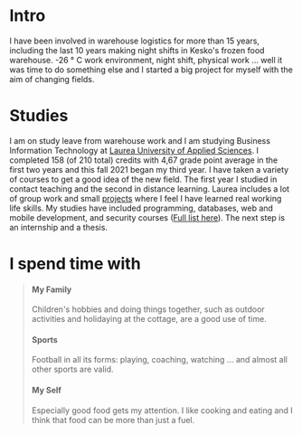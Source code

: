 
# Intro

I have been involved in warehouse logistics for more than 15 years, including the last 10 years making night shifts in Kesko's frozen food warehouse. -26 ° C work environment, night shift, physical work ... well it was time to do something else and I started a big project for myself with the aim of changing fields.

# Studies

I am on study leave from warehouse work and I am studying Business Information Technology at [Laurea University of Applied Sciences](https://www.laurea.fi/en/). I completed 158 (of 210 total) credits with 4,67 grade point average in the first two years and this fall 2021 began my third year. I have taken a variety of courses to get a good idea of ​​the new field. The first year I studied in contact teaching and the second in distance learning. Laurea includes a lot of group work and small [projects](https://www.teemunasanen.com/projects)  where I feel I have learned real working life skills. My studies have included programming, databases, web and mobile development, and security courses ([Full list here](https://www.teemunasanen.com/resume#courses)). The next step is an internship and a thesis.

# I spend time with

> #### My Family
> Children's hobbies and doing things together, such as outdoor activities and holidaying at the cottage, are a good use of time.  
>
> #### Sports
> Football in all its forms: playing, coaching, watching ... and almost all other sports are valid.  
>
> #### My Self
> Especially good food gets my attention. I like cooking and eating and I think that food can be more than just a fuel. 
>